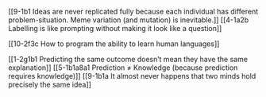 [[9-1b1 Ideas are never replicated fully because each individual has different problem-situation. Meme variation (and mutation) is inevitable.]]
[[4-1a2b Labelling is like prompting without making it look like a question]]

[[10-2f3c How to program the ability to learn human languages]]

[[1-2g1b1 Predicting the same outcome doesn’t mean they have the same explanation]]
[[5-1b1a8a1 Prediction ≠ Knowledge (because prediction requires knowledge)]]
[[9-1b1a It almost never happens that two minds hold precisely the same idea]]